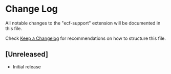 # Change Log

All notable changes to the "ecf-support" extension will be documented in this file.

Check [Keep a Changelog](http://keepachangelog.com/) for recommendations on how to structure this file.

## [Unreleased]

- Initial release